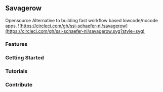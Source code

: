 ## Savagerow
Opensource Alternative to building fast workflow based lowcode/nocode apps.
![https://circleci.com/gh/ssi-schaefer-nl/savagerow](https://circleci.com/gh/ssi-schaefer-nl/savagerow.svg?style=svg)

### Features

### Getting Started

### Tutorials

### Contribute
